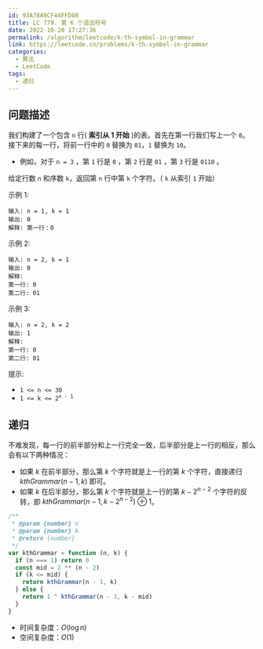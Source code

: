 ```yaml
---
id: 93A78A9CF44FFD08
title: LC 779. 第 K 个语法符号
date: 2022-10-20 17:27:36
permalink: /algorithm/leetcode/k-th-symbol-in-grammar
link: https://leetcode.cn/problems/k-th-symbol-in-grammar
categories:
  - 算法
  - LeetCode
tags:
  - 递归
---
```


<Level :type='2'/>

## 问题描述

我们构建了一个包含 `n` 行( **索引从 1 开始** )的表。首先在第一行我们写上一个 `0`。接下来的每一行，将前一行中的 `0` 替换为 `01`，`1` 替换为 `10`。

- 例如，对于 `n = 3` ，第 `1` 行是 `0` ，第 `2` 行是 `01` ，第 `3` 行是 `0110` 。

给定行数 `n` 和序数 `k`，返回第 `n` 行中第 `k` 个字符。（ `k` 从索引 `1` 开始）

示例 1:

```text
输入: n = 1, k = 1
输出: 0
解释: 第一行：0
```

示例 2:

```text
输入: n = 2, k = 1
输出: 0
解释:
第一行: 0
第二行: 01
```

示例 3:

```text
输入: n = 2, k = 2
输出: 1
解释:
第一行: 0
第二行: 01
```

提示:

- `1 <= n <= 30`
- <code>1 <= k <= 2<sup>n - 1</sup></code>

## 递归

不难发现，每一行的前半部分和上一行完全一致，后半部分是上一行的相反，那么会有以下两种情况：

- 如果 $k$ 在前半部分，那么第 $k$ 个字符就是上一行的第 $k$ 个字符，直接递归 $kthGrammar(n - 1, k)$ 即可。
- 如果 $k$ 在后半部分，那么第 $k$ 个字符就是上一行的第 $k - 2^{n - 2}$ 个字符的反转，即 $kthGrammar(n - 1, k - 2^{n - 2}) \oplus 1$。

```javascript
/**
 * @param {number} n
 * @param {number} k
 * @return {number}
 */
var kthGrammar = function (n, k) {
  if (n === 1) return 0
  const mid = 2 ** (n - 2)
  if (k <= mid) {
    return kthGrammar(n - 1, k)
  } else {
    return 1 ^ kthGrammar(n - 1, k - mid)
  }
}
```

- 时间复杂度：$O(\log{n})$
- 空间复杂度：$O(1)$
